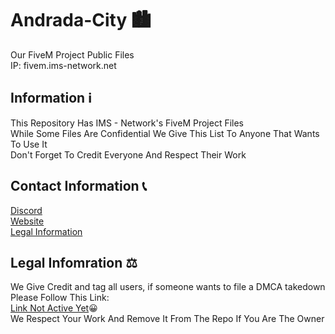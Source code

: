 # Andrada-City 🏙
Our FiveM Project Public Files\
IP: fivem.ims-network.net
## Information ℹ
This Repository Has IMS - Network's FiveM Project Files\
While Some Files Are Confidential We Give This List To Anyone That Wants To Use It\
Don't Forget To Credit Everyone And Respect Their Work
## Contact Information 📞
[Discord](https://discord.gg/Rh59jp4hWy)\
[Website](https://fivem-web.ims-network.net)\
[Legal Information](https://legal.ims-network.net)
## Legal Infomration ⚖
We Give Credit and tag all users, if someone wants to file a DMCA takedown\
Please Follow This Link:\
[Link Not Active Yet]()😀\
We Respect Your Work And Remove It From The Repo If You Are The Owner